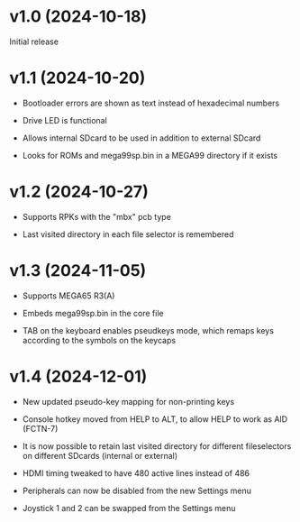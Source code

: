 v1.0 (2024-10-18)
=================

Initial release


v1.1 (2024-10-20)
=================

* Bootloader errors are shown as text instead of hexadecimal numbers

* Drive LED is functional

* Allows internal SDcard to be used in addition to external SDcard

* Looks for ROMs and mega99sp.bin in a MEGA99 directory if it exists


v1.2 (2024-10-27)
=================

* Supports RPKs with the "mbx" pcb type

* Last visited directory in each file selector is remembered



v1.3 (2024-11-05)
=================

* Supports MEGA65 R3(A)

* Embeds mega99sp.bin in the core file

* TAB on the keyboard enables pseudkeys mode, which remaps
  keys according to the symbols on the keycaps



v1.4 (2024-12-01)
=================

* New updated pseudo-key mapping for non-printing keys

* Console hotkey moved from HELP to ALT, to allow HELP to work
  as AID (FCTN-7)

* It is now possible to retain last visited directory for different
  fileselectors on different SDcards (internal or external)

* HDMI timing tweaked to have 480 active lines instead of 486

* Peripherals can now be disabled from the new Settings menu

* Joystick 1 and 2 can be swapped from the Settings menu
